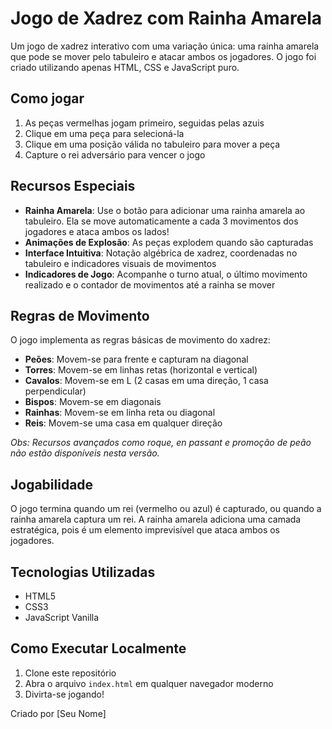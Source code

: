 # Jogo de Xadrez com Rainha Amarela

Um jogo de xadrez interativo com uma variação única: uma rainha amarela que pode se mover pelo tabuleiro e atacar ambos os jogadores. O jogo foi criado utilizando apenas HTML, CSS e JavaScript puro.

## Como jogar

1. As peças vermelhas jogam primeiro, seguidas pelas azuis
2. Clique em uma peça para selecioná-la
3. Clique em uma posição válida no tabuleiro para mover a peça
4. Capture o rei adversário para vencer o jogo

## Recursos Especiais

- **Rainha Amarela**: Use o botão para adicionar uma rainha amarela ao tabuleiro. Ela se move automaticamente a cada 3 movimentos dos jogadores e ataca ambos os lados!
- **Animações de Explosão**: As peças explodem quando são capturadas
- **Interface Intuitiva**: Notação algébrica de xadrez, coordenadas no tabuleiro e indicadores visuais de movimentos
- **Indicadores de Jogo**: Acompanhe o turno atual, o último movimento realizado e o contador de movimentos até a rainha se mover

## Regras de Movimento

O jogo implementa as regras básicas de movimento do xadrez:
- **Peões**: Movem-se para frente e capturam na diagonal
- **Torres**: Movem-se em linhas retas (horizontal e vertical)
- **Cavalos**: Movem-se em L (2 casas em uma direção, 1 casa perpendicular)
- **Bispos**: Movem-se em diagonais
- **Rainhas**: Movem-se em linha reta ou diagonal
- **Reis**: Movem-se uma casa em qualquer direção

*Obs: Recursos avançados como roque, en passant e promoção de peão não estão disponíveis nesta versão.*

## Jogabilidade

O jogo termina quando um rei (vermelho ou azul) é capturado, ou quando a rainha amarela captura um rei. A rainha amarela adiciona uma camada estratégica, pois é um elemento imprevisível que ataca ambos os jogadores.

## Tecnologias Utilizadas

- HTML5
- CSS3
- JavaScript Vanilla

## Como Executar Localmente

1. Clone este repositório
2. Abra o arquivo `index.html` em qualquer navegador moderno
3. Divirta-se jogando!

Criado por [Seu Nome]
